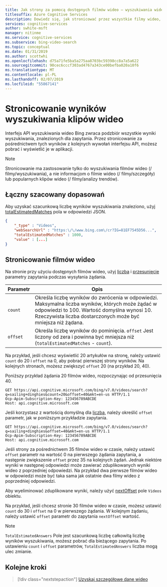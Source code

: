 ```yaml
---
title: Jak strony za pomocą dostępnych filmów wideo — wyszukiwania wideo Bing
titlesuffix: Azure Cognitive Services
description: Dowiedz się, jak stronicować przez wszystkie filmy wideo, zwracane przez interfejs API wyszukiwania wideo Bing.
services: cognitive-services
author: swhite-msft
manager: nitinme
ms.service: cognitive-services
ms.subservice: bing-video-search
ms.topic: conceptual
ms.date: 01/31/2019
ms.author: scottwhi
ms.openlocfilehash: d75a71fe5ba5a275aa8703bc59398cc8a7a5a622
ms.sourcegitcommit: 90cec6cccf303ad4767a343ce00befba020a10f6
ms.translationtype: MT
ms.contentlocale: pl-PL
ms.lasthandoff: 02/07/2019
ms.locfileid: "55867141"
---
```

# <a name="paging-through-video-search-results"></a>Stronicowanie wyników wyszukiwania klipów wideo

Interfejs API wyszukiwania wideo Bing zwraca podzbiór wszystkie wyniki wyszukiwania, znalezionych dla zapytania. Przez stronicowanie za pośrednictwem tych wyników z kolejnych wywołań interfejsu API, możesz pobrać i wyświetlić je w aplikacji.

> [!NOTE]
> Stronicowanie ma zastosowanie tylko do wyszukiwania filmów wideo (/ filmy/wyszukiwania), a nie informacjom o filmie wideo (/ filmy/szczegóły) lub popularnych klipów wideo (/ filmy/analizy trendów).

## <a name="total-estimated-matches"></a>Łączny szacowany dopasowań

Aby uzyskać szacunkową liczbę wyników wyszukiwania znaleziono, użyj [totalEstimatedMatches](https://docs.microsoft.com/rest/api/cognitiveservices/bing-video-api-v7-reference#videos-totalestimatedmatches) pola w odpowiedzi JSON.   
  
```json  
{
    "_type" : "Videos",
    "webSearchUrl" : "https:\/\/www.bing.com\/cr?IG=81EF7545D56...",
    "totalEstimatedMatches" : 1000,
    "value" : [...]
}  
```  
  
## <a name="paging-through-videos"></a>Stronicowanie filmów wideo

Na stronie przy użyciu dostępnych filmów wideo, użyj [liczba](https://docs.microsoft.com/rest/api/cognitiveservices/bing-video-api-v7-reference#count) i [przesunięcie](https://docs.microsoft.com/rest/api/cognitiveservices/bing-video-api-v7-reference#offset) parametry zapytania podczas wysyłania żądania.  
  

|Parametr  |Opis  |
|---------|---------|
|`count`     | Określa liczbę wyników do zwrócenia w odpowiedzi. Maksymalna liczba wyników, których może żądać w odpowiedzi to 100. Wartość domyślna wynosi 10. Rzeczywista liczba dostarczonych może być mniejsza niż żądana.        |
|`offset`     | Określa liczbę wyników do pominięcia. `offset` Jest liczony od zera i powinna być mniejsza niż (`totalEstimatedMatches` - `count`).          |

Na przykład, jeśli chcesz wyświetlić 20 artykułów na stronę, należy ustawić `count` do 20 i `offset` na 0, aby pobrać pierwszej strony wyników. Na kolejnych stronach, możesz zwiększyć `offset` 20 (na przykład 20, 40).  
  
Poniższy przykład żądania 20 filmów wideo, rozpoczynając od przesunięcia 40.  
  
```cURL  
GET https://api.cognitive.microsoft.com/bing/v7.0/videos/search?q=sailing+dinghies&count=20&offset=40&mkt=en-us HTTP/1.1  
Ocp-Apim-Subscription-Key: 123456789ABCDE  
Host: api.cognitive.microsoft.com  
```  

Jeśli korzystasz z wartością domyślną dla [liczba](https://docs.microsoft.com/rest/api/cognitiveservices/bing-video-api-v7-reference#count), należy określić `offset` parametr, jak w poniższym przykładzie zapytania.  
  
```cURL  
GET https://api.cognitive.microsoft.com/bing/v7.0/videos/search?q=sailing+dinghies&offset=40&mkt=en-us HTTP/1.1  
Ocp-Apim-Subscription-Key: 123456789ABCDE  
Host: api.cognitive.microsoft.com  
```  

Jeśli strony za pośrednictwem 35 filmów wideo w czasie, należy ustawić `offset` parametr na wartość 0 na pierwszego żądania zapytania, a następnie zwiększenie `offset` przez 35 na kolejnych żądań. Jednak niektóre wyniki w następnej odpowiedzi może zawierać zduplikowanych wyniki wideo z poprzedniej odpowiedzi. Na przykład dwa pierwsze filmów wideo w odpowiedzi może być taka sama jak ostatnie dwa filmy wideo z poprzedniej odpowiedzi.

Aby wyeliminować zduplikowane wyniki, należy użyć [nextOffset](https://docs.microsoft.com/rest/api/cognitiveservices/bing-video-api-v7-reference#videos-nextoffset) pole `Videos` obiektu.

Na przykład, jeśli chcesz stronie 30 filmów wideo w czasie, możesz ustawić `count` do 30 i `offset` na 0 w pierwszego żądania. W kolejnym żądaniu, należy ustawić `offset` parametr do zapytania `nextOffset` wartość.

> [!NOTE]
> `TotalEstimatedAnswers` Pole jest szacunkową liczbę całkowitą liczbę wyników wyszukiwania, możesz pobrać dla bieżącego zapytania.  Po ustawieniu `count` i `offset` parametrów, `TotalEstimatedAnswers` liczba mogą ulec zmianie. 
  
## <a name="next-steps"></a>Kolejne kroki

> [!div class="nextstepaction"]
[Uzyskaj szczegółowe dane wideo](video-insights.md)
